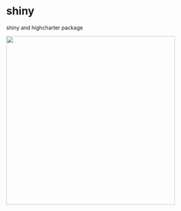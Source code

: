 # shiny
shiny and highcharter package


<img width = "450" heigth = "400" src = https://user-images.githubusercontent.com/37679460/134368798-058cba11-70b9-4a6a-867f-f882fffd0cb6.png>
